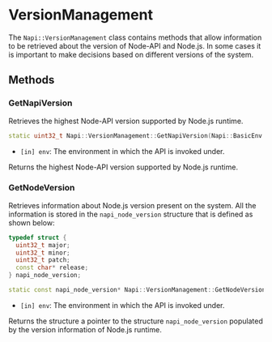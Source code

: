 # VersionManagement

The `Napi::VersionManagement` class contains methods that allow information
to be retrieved about the version of Node-API and Node.js. In some cases it is
important to make decisions based on different versions of the system.

## Methods

### GetNapiVersion

Retrieves the highest Node-API version supported by Node.js runtime.

```cpp
static uint32_t Napi::VersionManagement::GetNapiVersion(Napi::BasicEnv env);
```

- `[in] env`: The environment in which the API is invoked under.

Returns the highest Node-API version supported by Node.js runtime.

### GetNodeVersion

Retrieves information about Node.js version present on the system. All the
information is stored in the `napi_node_version` structure that is defined as
shown below:

```cpp
typedef struct {
  uint32_t major;
  uint32_t minor;
  uint32_t patch;
  const char* release;
} napi_node_version;
````

```cpp
static const napi_node_version* Napi::VersionManagement::GetNodeVersion(Napi::BasicEnv env);
```

- `[in] env`: The environment in which the API is invoked under.

Returns the structure a pointer to the structure `napi_node_version` populated by
the version information of Node.js runtime.
